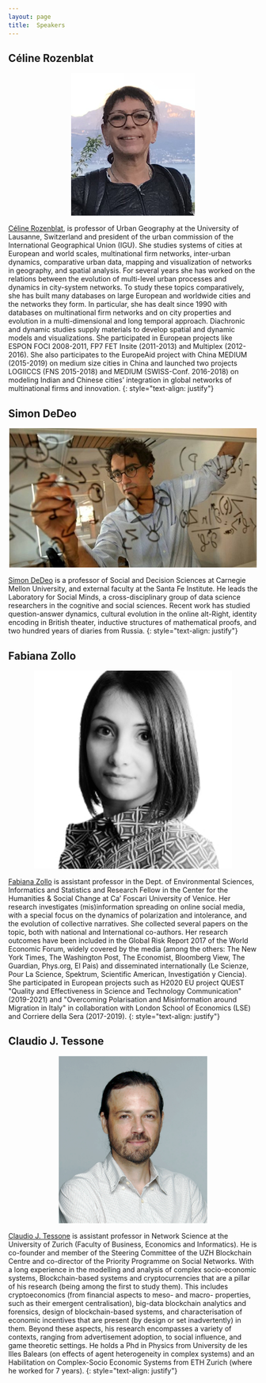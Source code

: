 ```yaml
---
layout: page
title:  Speakers
---
```

## Céline Rozenblat

<p style="text-align:center;"><img src="/assets/image/celroz.png" width="250" alt="Paris" class="center" /></p> <!--#height="300"-->

[Céline Rozenblat](https://applicationspub.unil.ch/interpub/noauth/php/Un/UnPers.php?PerNum=1048878&LanCode=37), is professor of Urban Geography at the University of Lausanne, Switzerland and president of the urban commission of the International Geographical Union (IGU). She studies systems of cities at European and world scales, multinational firm networks, inter-urban dynamics, comparative urban data, mapping and visualization of networks in geography, and spatial analysis. For several years she has worked on the relations between the evolution of multi-level urban processes and dynamics in city-system networks. To study these topics comparatively, she has built many databases on large European and worldwide cities and the networks they form. In particular, she has dealt since 1990 with databases on multinational firm networks and on city properties and evolution in a multi-dimensional and long temporal approach. Diachronic and dynamic studies supply materials to develop spatial and dynamic models and visualizations. She participated in European projects like ESPON FOCI 2008-2011, FP7 FET Insite (2011-2013) and Multiplex (2012-2016). She also participates to the EuropeAid project with China MEDIUM (2015-2019) on medium size cities in China and launched two projects LOGIICCS (FNS 2015-2018) and MEDIUM (SWISS-Conf. 2016-2018) on modeling Indian and Chinese cities’ integration in global networks of multinational firms and innovation.
{: style="text-align: justify"}

## Simon DeDeo

<p style="text-align:center;"><img src="/assets/image/simondedeo.jpg" width="500" alt="Paris" class="center" /></p>

[Simon DeDeo](http://santafe.edu/~simon) is a professor of Social and Decision Sciences at Carnegie Mellon University, and external faculty at the Santa Fe Institute. He leads the Laboratory for Social Minds, a cross-disciplinary group of data science researchers in the cognitive and social sciences. Recent work has studied question-answer dynamics, cultural evolution in the online alt-Right, identity encoding in British theater, inductive structures of mathematical proofs, and two hundred years of diaries from Russia.
{: style="text-align: justify"}

## Fabiana Zollo

<p style="text-align:center;"><img src="/assets/image/fabianazollo.jpg" width="400" alt="Paris" class="center" /></p>

[Fabiana Zollo](https://www.unive.it/data/persone/14075308) is assistant professor in the Dept. of Environmental Sciences, Informatics and Statistics and Research Fellow in the Center for the Humanities & Social Change at Ca’ Foscari University of Venice. Her research investigates (mis)information spreading on online social media, with a special focus on the dynamics of polarization and intolerance, and the evolution of collective narratives.
She collected several papers on the topic, both with national and International co-authors. Her research outcomes have been included in the Global Risk Report 2017 of the World Economic Forum, widely covered by the media (among the others: The New York Times, The Washington Post, The Economist, Bloomberg View, The Guardian, Phys.org, El Pais) and disseminated internationally (Le Scienze, Pour La Science, Spektrum, Scientific American, Investigatión y Ciencia). She participated in European projects such as H2020 EU project QUEST "Quality and Effectiveness in Science and Technology Communication" (2019-2021) and "Overcoming Polarisation and Misinformation around Migration in Italy" in collaboration with London School of Economics (LSE) and Corriere della Sera (2017-2019).
{: style="text-align: justify"}

## Claudio J. Tessone

<p style="text-align:center;"><img src="/assets/image/claudiotessone.png" width="300" alt="Paris" class="center" /></p>

[Claudio J. Tessone](https://www.business.uzh.ch/en/research/professorships/networkscience/people/Prof.-Dr-Claudio-J.-Tessone.html) is assistant professor in Network Science at the University of Zurich (Faculty of Business, Economics and Informatics). He is co-founder and member of the Steering Committee of the UZH Blockchain Centre and co-director of the Priority Programme on Social Networks.
With a long experience in the modelling and analysis of complex socio-economic systems, Blockchain-based systems and cryptocurrencies that are a pillar of his research (being among the first to study them). This includes cryptoeconomics (from financial aspects to meso- and macro- properties, such as their emergent centralisation), big-data blockchain analytics and forensics, design of blockchain-based systems, and characterisation of economic incentives that are present (by design or set inadvertently) in them. Beyond these aspects, his research encompasses a variety of contexts, ranging from advertisement adoption, to social influence, and game theoretic settings. He holds a Phd in Physics from University de les Illes Balears (on effects of agent heterogeneity in complex systems) and an Habilitation on Complex-Socio Economic Systems from ETH Zurich (where he worked for 7 years).
{: style="text-align: justify"}



<!-- https://mmistakes.github.io/jekyll-theme-basically-basic/markup/markup-image-alignment/ -->

